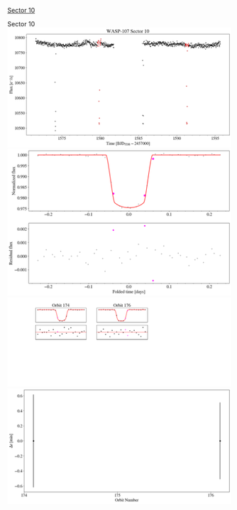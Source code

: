 [Sector 10](#sector10)

<a name = "sector10"></a>
Sector 10
![alt text](/tt/WASP-107_Sector_10/WASP-107_Sector_10_a_TimeSeries.png)
![alt text](/tt/WASP-107_Sector_10/WASP-107_Sector_10_b_FoldedLightCurve.png)
![alt text](/tt/WASP-107_Sector_10/WASP-107_Sector_10_b_IndividualTransitsWithFit.png)
![alt text](/tt/WASP-107_Sector_10/WASP-107_Sector_10_c_TimingResiduals.png)


